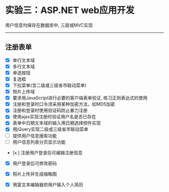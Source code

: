 
实验三：ASP.NET web应用开发
============

用户信息均保存在数据库中, 三层或MVC实现

----

注册表单
---

* [x] 单行文本域
* [x] 多行文本域
* [x] 单选按钮
* [x] 复选框
* [x] 下拉菜单(含二级或三级省市联动菜单)
* [x] 照片上传域
* [x] 要求用JavaScript进行必要的客户端表单验证, 练习正则表达式的使用
* [x] 注册和登录时口令须采用某种加密方法，如MD5加密
* [x] 注册和登录时使用验证码防止暴力注册
* [x] 使用ajax实现注册时验证用户名是否已存在
* [x] 表单中日期文本域的输入用日期选择控件实现
* [x] 用jQuery实现二级或三级省市联动菜单
* [ ] 提供用户信息搜索功能
* [ ] 用户信息列表分页显示功能
* [x ] 注册用户登录后可编辑注册信息
* [x] 用户登录后可修改密码
* [x] 照片上传并生成缩略图
* [x] 用富文本编辑器供用户输入个人简历

